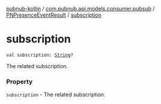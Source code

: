 [pubnub-kotlin](../../index.md) / [com.pubnub.api.models.consumer.pubsub](../index.md) / [PNPresenceEventResult](index.md) / [subscription](./subscription.md)

# subscription

`val subscription: `[`String`](https://kotlinlang.org/api/latest/jvm/stdlib/kotlin/-string/index.html)`?`

The related subscription.

### Property

`subscription` - The related subscription.